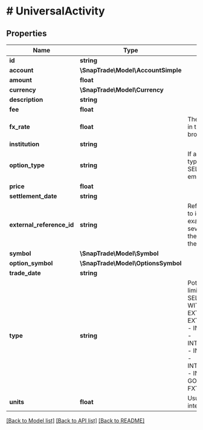 # # UniversalActivity

## Properties

Name | Type | Description | Notes
------------ | ------------- | ------------- | -------------
**id** | **string** |  | [optional]
**account** | **\SnapTrade\Model\AccountSimple** |  | [optional]
**amount** | **float** |  | [optional]
**currency** | **\SnapTrade\Model\Currency** |  | [optional]
**description** | **string** |  | [optional]
**fee** | **float** |  | [optional]
**fx_rate** | **float** | The forex conversion rate involved in the transaction if provided by the brokerage | [optional]
**institution** | **string** |  | [optional]
**option_type** | **string** | If an option transaction, then it&#39;s type (BUY_TO_OPEN, SELL_TO_CLOSE, etc), otherwise empty string | [optional]
**price** | **float** |  | [optional]
**settlement_date** | **string** |  | [optional]
**external_reference_id** | **string** | Reference ID from brokerage used to identify related transactions. For example if an order comprises of several transactions (buy, fee, fx), they can be grouped if they share the same external_reference_id | [optional]
**symbol** | **\SnapTrade\Model\Symbol** |  | [optional]
**option_symbol** | **\SnapTrade\Model\OptionsSymbol** |  | [optional]
**trade_date** | **string** |  | [optional]
**type** | **string** | Potential values include (but are not limited to) - DIVIDEND - BUY - SELL - CONTRIBUTION - WITHDRAWAL - EXTERNAL_ASSET_TRANSFER_IN - EXTERNAL_ASSET_TRANSFER_OUT - INTERNAL_CASH_TRANSFER_IN - INTERNAL_CASH_TRANSFER_OUT - INTERNAL_ASSET_TRANSFER_IN - INTERNAL_ASSET_TRANSFER_OUT - INTEREST - REBATE - GOV_GRANT - TAX - FEE - REI - FXT | [optional]
**units** | **float** | Usually but not necessarily an integer | [optional]

[[Back to Model list]](../../README.md#models) [[Back to API list]](../../README.md#endpoints) [[Back to README]](../../README.md)
